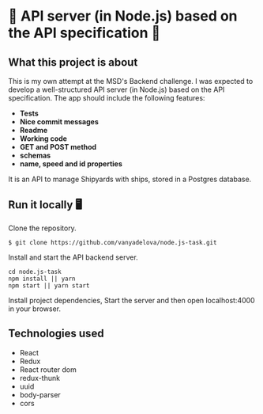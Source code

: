 # 🚢 API server (in Node.js) based on the API specification 🚢 

## What this project is about
This is my own attempt at the MSD's Backend challenge. I was expected to develop a well-structured API server (in Node.js) based on the API specification. The app should include the following features:

- **Tests**
- **Nice commit messages**
- **Readme**
- **Working code**
- **GET and POST method**
- **schemas**
- **name, speed and id properties**

It is an API to manage Shipyards with ships, stored in a Postgres database.


## Run it locally 🖥

Clone the repository.
```
$ git clone https://github.com/vanyadelova/node.js-task.git
```
Install and start the API backend server.

```
cd node.js-task
npm install || yarn
npm start || yarn start 
```

Install project dependencies, Start the server and then open localhost:4000 in your browser.


## Technologies used

- React
- Redux
- React router dom
- redux-thunk
- uuid
- body-parser
- cors



